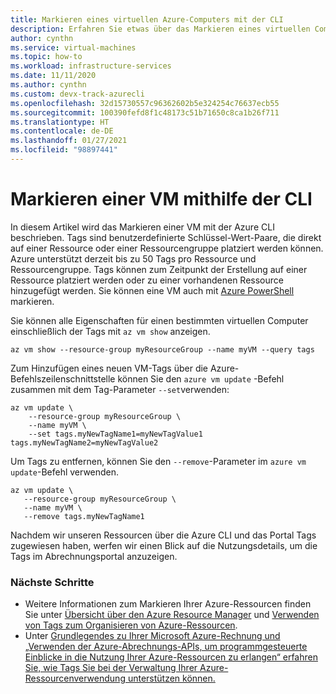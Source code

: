 ```yaml
---
title: Markieren eines virtuellen Azure-Computers mit der CLI
description: Erfahren Sie etwas über das Markieren eines virtuellen Computers mithilfe der Azure CLI.
author: cynthn
ms.service: virtual-machines
ms.topic: how-to
ms.workload: infrastructure-services
ms.date: 11/11/2020
ms.author: cynthn
ms.custom: devx-track-azurecli
ms.openlocfilehash: 32d15730557c96362602b5e324254c76637ecb55
ms.sourcegitcommit: 100390fefd8f1c48173c51b71650c8ca1b26f711
ms.translationtype: HT
ms.contentlocale: de-DE
ms.lasthandoff: 01/27/2021
ms.locfileid: "98897441"
---
```

# <a name="how-to-tag-a-vm-using-the-cli"></a>Markieren einer VM mithilfe der CLI

In diesem Artikel wird das Markieren einer VM mit der Azure CLI beschrieben. Tags sind benutzerdefinierte Schlüssel-Wert-Paare, die direkt auf einer Ressource oder einer Ressourcengruppe platziert werden können. Azure unterstützt derzeit bis zu 50 Tags pro Ressource und Ressourcengruppe. Tags können zum Zeitpunkt der Erstellung auf einer Ressource platziert werden oder zu einer vorhandenen Ressource hinzugefügt werden. Sie können eine VM auch mit [Azure PowerShell](tag-powershell.md) markieren.


Sie können alle Eigenschaften für einen bestimmten virtuellen Computer einschließlich der Tags mit `az vm show` anzeigen.

```azurecli-interactive
az vm show --resource-group myResourceGroup --name myVM --query tags
```

Zum Hinzufügen eines neuen VM-Tags über die Azure-Befehlszeilenschnittstelle können Sie den `azure vm update` -Befehl zusammen mit dem Tag-Parameter `--set`verwenden:

```azurecli-interactive
az vm update \
    --resource-group myResourceGroup \
    --name myVM \
    --set tags.myNewTagName1=myNewTagValue1 tags.myNewTagName2=myNewTagValue2
```

Um Tags zu entfernen, können Sie den `--remove`-Parameter im `azure vm update`-Befehl verwenden.

```azurecli-interactive
az vm update \
   --resource-group myResourceGroup \
   --name myVM \
   --remove tags.myNewTagName1
```

Nachdem wir unseren Ressourcen über die Azure CLI und das Portal Tags zugewiesen haben, werfen wir einen Blick auf die Nutzungsdetails, um die Tags im Abrechnungsportal anzuzeigen.

### <a name="next-steps"></a>Nächste Schritte

- Weitere Informationen zum Markieren Ihrer Azure-Ressourcen finden Sie unter [Übersicht über den Azure Resource Manager](../azure-resource-manager/management/overview.md) und [Verwenden von Tags zum Organisieren von Azure-Ressourcen](../azure-resource-manager/management/tag-resources.md).
- Unter [Grundlegendes zu Ihrer Microsoft Azure-Rechnung und „Verwenden der Azure-Abrechnungs-APIs, um programmgesteuerte Einblicke in die Nutzung Ihrer Azure-Ressourcen zu erlangen“ erfahren Sie, wie Tags Sie bei der Verwaltung Ihrer Azure-Ressourcenverwendung unterstützen können.](../cost-management-billing/understand/review-individual-bill.md)
